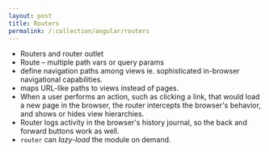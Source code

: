 ```yaml
---
layout: post
title: Routers
permalink: /:collection/angular/routers
---
```


* Routers and router outlet
* Route – multiple path vars or query params
* define navigation paths among views ie. sophisticated in-browser navigational capabilities.
* maps URL-like paths to views instead of pages. 
* When a user performs an action, such as clicking a link, that would load a new page in the browser, the router intercepts the browser's behavior, and shows or hides view hierarchies.
* Router logs activity in the browser's history journal, so the back and forward buttons work as well.
* `router` can *lazy-load* the module on demand.
